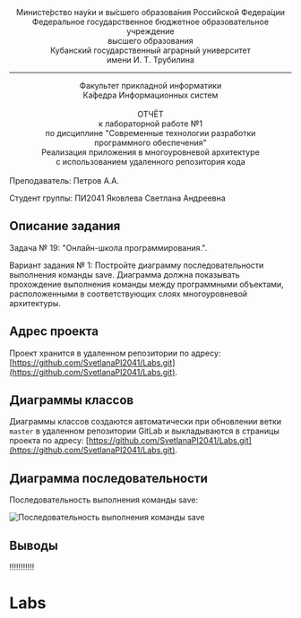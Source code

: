 <div align="center">
Министе́рство нау́ки и вы́сшего образова́ния Росси́йской Федера́ции <br />
Федеральное государственное бюджетное образовательное учреждение <br />
высшего образования <br />
Кубанский государственный аграрный университет <br />
имени И. Т. Трубилина
</div>
<hr />
<div align="center">
Факультет прикладной информатики <br />
Ка́федра Информационных систем
</div>
<br />
<div align="center">
ОТЧЁТ <br />
к лабораторной работе №1 <br />
по дисциплине "Cовременные  технологии разработки <br />
программного обеспечения" <br />
Реализация приложения в многоуровневой архитектуре <br />
с использованием удаленного репозитория кода
</div>
<br />
Преподаватель: Петров А.А.

Студент группы: ПИ2041 Яковлева Светлана Андреевна

## Описание задания
Задача № 19: "Онлайн-школа программирования.".

Вариант задания № 1: Постройте диаграмму последовательности выполнения команды save. Диаграмма должна показывать прохождение выполнения команды между программными объектами, расположенными в соответствующих слоях многоуровневой архитектуры.

## Адрес проекта
Проект хранится в удаленном репозитории по адресу: [https://github.com/SvetlanaPI2041/Labs.git](https://github.com/SvetlanaPI2041/Labs.git).

## Диаграммы классов
Диаграммы классов создаются автоматически при обновлении ветки `master` в удаленном репозитории GitLab и выкладываются в страницы проекта по адресу: [https://github.com/SvetlanaPI2041/Labs.git](https://github.com/SvetlanaPI2041/Labs.git).


## Диаграмма последовательности

Последовательность выполнения команды save:

![Последовательность выполнения команды save](doc/save.JPG)

## Выводы

!!!!!!!!!!!
# Labs
